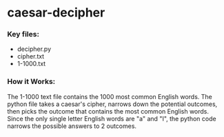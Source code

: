 # caesar-decipher
### Key files:
* decipher.py
* cipher.txt
* 1-1000.txt
### How it Works:
The 1-1000 text file contains the 1000 most common English words. The python file takes a caesar's cipher, narrows down the potential outcomes, then picks the outcome that contains the most common English words. Since the only single letter English words are "a" and "I", the python code narrows the possible answers to 2 outcomes.
